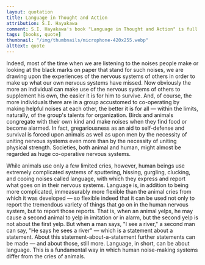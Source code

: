 ```yaml
---
layout: quotation
title: Language in Thought and Action
attribution: S.I. Hayakawa
comment: S.I. Hayakawa's book "Language in Thought and Action" is full of great quotes. Here's just one (fairly big one) that caught my eye.
tags: [books, quote]
thumbnail: "/img/thumbnails/microphone-420x255.webp"
alttext: quote
---
```


Indeed, most of the time when we are listening to the noises people make
or looking at the black marks on paper that stand for such noises, we are drawing upon
the experiences of the nervous systems of others in order to make up what our own
nervous systems have missed. Now obviously the more an individual can make use of the
nervous systems of others to supplement his own, the easier it is for him to survive. And,
of course, the more individuals there are in a group accustomed to co-operating by making
helpful noises at each other, the better it is for all — within the limits, naturally, of
the group's talents for organization. Birds and animals congregate with their own kind and
make noises when they find food or become alarmed. In fact, gregariousness as an aid to
self-defense and survival is forced upon animals as well as upon men by the necessity of
uniting nervous systems even more than by the necessity of uniting physical strength. Societies,
both animal and human, might almost be regarded as huge co-operative nervous systems.

While animals use only a few limited cries, however, human beings use extremely complicated
systems of sputtering, hissing, gurgling, clucking, and cooing noises called language, with
which they express and report what goes on in their nervous systems. Language is, in
addition to being more complicated, immeasurably more flexible than the animal cries
from which it was developed — so flexible indeed that it can be used not only to report the
tremendous variety of things that go on in the human nervous system, but to report those
reports. That is, when an animal yelps, he may cause a second animal to yelp in imitation
or in alarm, but the second yelp is not about the first yelp. But when a man says, "I see a
river," a second man can say, "He says he sees a river" — which is a statement about a
statement. About this statement-about-a-statement further statements can be made — and about
those, still more. Language, in short, can be about language. This is a fundamental way in
which human noise-making systems differ from the cries of animals.
